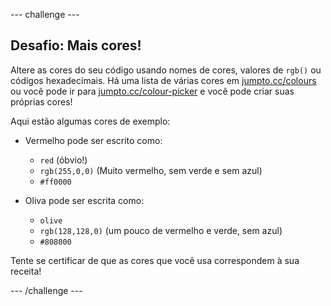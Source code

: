 \--- challenge \---

## Desafio: Mais cores!

Altere as cores do seu código usando nomes de cores, valores de `rgb()` ou códigos hexadecimais. Há uma lista de várias cores em <a href="http://jumpto.cc/colours" target="_blank">jumpto.cc/colours</a> ou você pode ir para <a href="http://jumpto.cc/colour-picker" target="_blank">jumpto.cc/colour-picker</a> e você pode criar suas próprias cores!

Aqui estão algumas cores de exemplo:

+ Vermelho pode ser escrito como:
    
    + `red` (óbvio!)
    + `rgb(255,0,0)` (Muito vermelho, sem verde e sem azul)
    + `#ff0000`

+ Oliva pode ser escrita como:
    
    + `olive`
    + `rgb(128,128,0)` (um pouco de vermelho e verde, sem azul)
    + `#808000`

Tente se certificar de que as cores que você usa correspondem à sua receita!

\--- /challenge \---